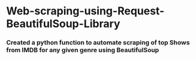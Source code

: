 # Web-scraping-using-Request-BeautifulSoup-Library
### Created a python function to automate scraping of top Shows from IMDB for any given genre using BeautifulSoup
